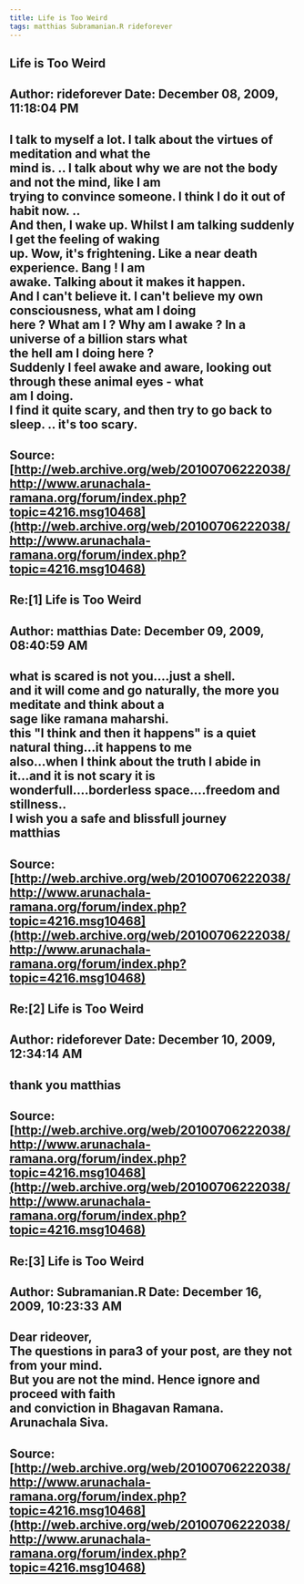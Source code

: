 ```yaml
--- 
title: Life is Too Weird   
tags: matthias Subramanian.R rideforever  
---  
```

## Life is Too Weird  
Author: rideforever         Date: December 08, 2009, 11:18:04 PM  
---  
I talk to myself a lot. I talk about the virtues of meditation and what the  
mind is. .. I talk about why we are not the body and not the mind, like I am  
trying to convince someone. I think I do it out of habit now. ..   
And then, I wake up. Whilst I am talking suddenly I get the feeling of waking  
up. Wow, it's frightening. Like a near death experience. Bang ! I am  
awake. Talking about it makes it happen.   
And I can't believe it. I can't believe my own consciousness, what am I doing  
here ? What am I ? Why am I awake ? In a universe of a billion stars what  
the hell am I doing here ?   
Suddenly I feel awake and aware, looking out through these animal eyes - what  
am I doing.   
I find it quite scary, and then try to go back to sleep. .. it's too scary.
 ---  
Source:[http://web.archive.org/web/20100706222038/http://www.arunachala-ramana.org/forum/index.php?topic=4216.msg10468](http://web.archive.org/web/20100706222038/http://www.arunachala-ramana.org/forum/index.php?topic=4216.msg10468)   
---  

## Re:[1] Life is Too Weird  
Author: matthias            Date: December 09, 2009, 08:40:59 AM  
---  
what is scared is not you....just a shell.   
and it will come and go naturally, the more you meditate and think about a  
sage like ramana maharshi.   
this "I think and then it happens" is a quiet natural thing...it happens to me  
also...when I think about the truth I abide in it...and it is not scary it is  
wonderfull....borderless space....freedom and stillness..   
I wish you a safe and blissfull journey   
matthias
 ---  
Source:[http://web.archive.org/web/20100706222038/http://www.arunachala-ramana.org/forum/index.php?topic=4216.msg10468](http://web.archive.org/web/20100706222038/http://www.arunachala-ramana.org/forum/index.php?topic=4216.msg10468)   
---  

## Re:[2] Life is Too Weird  
Author: rideforever         Date: December 10, 2009, 12:34:14 AM  
---  
thank you matthias
 ---  
Source:[http://web.archive.org/web/20100706222038/http://www.arunachala-ramana.org/forum/index.php?topic=4216.msg10468](http://web.archive.org/web/20100706222038/http://www.arunachala-ramana.org/forum/index.php?topic=4216.msg10468)   
---  

## Re:[3] Life is Too Weird  
Author: Subramanian.R       Date: December 16, 2009, 10:23:33 AM  
---  
Dear rideover,   
The questions in para3 of your post, are they not from your mind.   
But you are not the mind. Hence ignore and proceed with faith   
and conviction in Bhagavan Ramana.   
Arunachala Siva.
 ---  
Source:[http://web.archive.org/web/20100706222038/http://www.arunachala-ramana.org/forum/index.php?topic=4216.msg10468](http://web.archive.org/web/20100706222038/http://www.arunachala-ramana.org/forum/index.php?topic=4216.msg10468)   
---  

